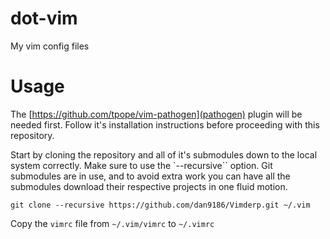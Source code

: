 # dot-vim

My vim config files

# Usage
The [https://github.com/tpope/vim-pathogen](pathogen) plugin will be needed first.  Follow it's installation instructions before proceeding with this repository.

Start by cloning the repository and all of it's submodules down to the local system correctly.  Make sure to use the `--recursive`` option.  Git submodules are in use, and to avoid extra work you can have all the submodules download their respective projects in one fluid motion.

```
git clone --recursive https://github.com/dan9186/Vimderp.git ~/.vim
```

Copy the `vimrc` file from `~/.vim/vimrc` to `~/.vimrc`

